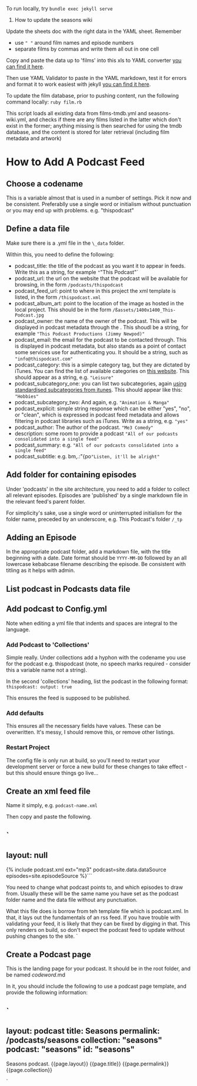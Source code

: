 To run locally, try `bundle exec jekyll serve `


1. How to update the seasons wiki 

Update the sheets doc with the right data in the YAML sheet. Remember
- use `" "` around film names and episode numbers
- separate films by commas and write them all out in one cell

Copy and paste the data up to 'films' into this xls to YAML converter
[you can find it here](https://tableconvert.com/excel-to-yaml).

Then use YAML Validator to paste in the YAML markdown, test it for errors and format it to work easiest with jekyll
[you can find it here](https://jsonformatter.org/yaml-validator).


To update the film database, prior to pushing content, run the following command locally:
`ruby film.rb`

This script loads all existing data from films-tmdb.yml and seasons-wiki.yml, and checks if there are any films listed in the latter which don't exist in the former; anything missing is then searched for using the tmdb database, and the content is stored for later retrieval (including film metadata and artwork)




# How to Add A Podcast Feed

## Choose a codename
This is a variable almost that is used in a number of settings. Pick it now and be consistent. Preferablly use a single word or initialism without punctuation or you may end up with problems. e.g. "thispodcast"

## Define a data file
Make sure there is a .yml file in the `\_data` folder.

Within this, you need to define the following:

- podcast_title: the title of the podcast as you want it to appear in feeds. Write this as a string, for example `"`"This Podcast"`
- podcast_url: the url on the website that the podcast will be available for browsing, in the form `/podcasts/thispodcast` 
- podcast_feed_url: point to where in this project the xml template is listed, in the form `/thispodcast.xml`
- podcast_album_art: point to the location of the image as hosted in the local project. This should be in the form `/ßassets/1400x1400_This-Podcast.jpg`
- podcast_owner: the name of the owner of the podcast. This will be displayed in podcast metadata through the . This shoudl be a string, for example `"This Podcast Productions (Jimmy Newpod)"`
- podcast_email: the email for the podcast to be contacted through. This is displayed in podcast metadata, but also stands as a point of contact some services use for authenticating you. It should be a string, such as `"info@thispodcast.com"`
- podcast_category: this is a simple category tag, but they are dictated by iTunes. You can find the list of available categories on [this website](https://podcasters.apple.com/support/1691-apple-podcasts-categories). This should appear as a string, e.g. `"Leisure"`
- podcast_subcategory_one: you can list two subcategories, again [using standardised subcategories from itunes](https://podcasters.apple.com/support/1691-apple-podcasts-categories). This should appear like this: `"Hobbies"`
- podcast_subcategory_two: And again, e.g. `"Animation & Manga"`
- podcast_explicit: simple string response which can be either "yes", "no", or "clean", which is expressed in podcast feed metadata and allows filtering in podcast libraries such as iTunes. Write as a string, e.g. `"yes"`
- podcast_author: The author of the podcast. `"Me3 Comedy"`
- description: some room to provide a podcast `"All of our podcasts consolidated into a single feed"`
- podcast_summary: e.g. `"All of our podcasts consolidated into a single feed"`
- podcast_subtitle: e.g. bm,.:"{po`"Listen, it'll be alright"`

## Add folder for containing episodes
 Under 'podcasts' in the site architecture, you need to add a folder to collect all relevant episodes. Episodes are 'published' by a single markdown file in the relevant feed's parent folder.

 For simplicity's sake, use a single word or uninterrupted initialism for the folder name, preceded by an underscore, e.g. This Podcast's folder `/_tp`

## Adding an Episode
In the appropriate podcast folder, add a markdown file, with the title beginning with a date. Date format should be
`YYYY-MM-DD` followed by an all lowercase kebabcase filename describing the episode. Be consistent with titling as it helps with admin.

## List podcast in Podcasts data file

## Add podcast to Config.yml
Note when editing a yml file that indents and spaces are integral to the language.

### Add Podcast to 'Collections'
Simple really. Under collections add a hyphon with the codename you use for the podcast e.g. thispodcast (note, no speech marks required - consider this a variable name not a string).

In the second 'collections' heading, list the podcast in the following format: 
`	thispodcast:
		output: true`

This ensures the feed is supposed to be published.

### Add defaults
This ensures all the necessary fields have values. These can be overwritten. It's messy, I should remove this, or remove other listings. 

### Restart Project
The config file is only run at build, so you'll need to restart your development server or force a new build for these changes to take effect - but this should ensure things go live...

## Create an xml feed file
Name it simply, e.g. `podcast-name.xml`

Then copy and paste the following.

`
---
layout: null	
---
{% include podcast.xml ext="mp3" podcast=site.data.dataSource episodes=site.episodeSource %}```

You need to change what podcast points to, and which episodes to draw from. Usually these will be the same name you have set as the podcast folder name and the data file without any punctuation.

What this file does is borrow from teh template file which is podcast.xml. In that, it lays out the fundamentals of an rss feed. If you have trouble with validating your feed, it is likely that they can be fixed by digging in that. This only renders on build, so don't expect the podcast feed to update without pushing changes to the site. `

## Create a Podcast page
This is the landing page for your podcast. It should be in the root folder, and be named *codeword*.md

In it, you should include the following to use a podcast page template, and provide the following information:

`
---
layout: podcast
title: Seasons
permalink: /podcasts/seasons
collection: "seasons"
podcast: "seasons"
id: "seasons"
---

Seasons podcast.
{{page.layout}}
{{page.title}}
{{page.permalink}}
{{page.collection}}

`

